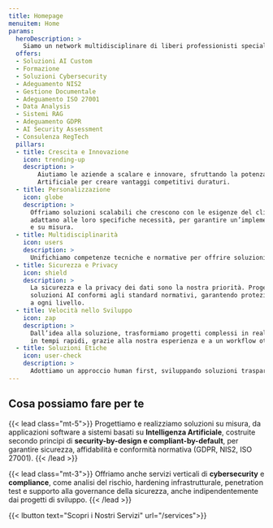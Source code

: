 ```yaml
---
title: Homepage
menuitem: Home
params:
  heroDescription: >
    Siamo un network multidisciplinare di liberi professionisti specializzati in **Intelligenza Artificiale, Cybersecurity e Compliance**. Integriamo competenze tecniche e legali per offrire soluzioni complete che accompagnano le aziende in ogni fase del processo, dall'implementazione tecnologica alla conformità normativa.
  offers:
  - Soluzioni AI Custom
  - Formazione
  - Soluzioni Cybersecurity
  - Adeguamento NIS2
  - Gestione Documentale
  - Adeguamento ISO 27001
  - Data Analysis
  - Sistemi RAG
  - Adeguamento GDPR
  - AI Security Assessment
  - Consulenza RegTech
  pillars:
  - title: Crescita e Innovazione
    icon: trending-up
    description: >
        Aiutiamo le aziende a scalare e innovare, sfruttando la potenza dell’Intelligenza
        Artificiale per creare vantaggi competitivi duraturi.
  - title: Personalizzazione
    icon: globe
    description: > 
      Offriamo soluzioni scalabili che crescono con le esigenze del cliente e si
      adattano alle loro specifiche necessità, per garantire un’implementazione flessibile
      e su misura.
  - title: Multidisciplinarità
    icon: users
    description: > 
      Unifichiamo competenze tecniche e normative per offrire soluzioni end-to-end, sicure e conformi. Applichiamo i principi di security-by-design e compliance-by-default in ogni fase della consulenza.
  - title: Sicurezza e Privacy
    icon: shield
    description: > 
      La sicurezza e la privacy dei dati sono la nostra priorità. Progettiamo
      soluzioni AI conformi agli standard normativi, garantendo protezione e trasparenza
      a ogni livello.
  - title: Velocità nello Sviluppo
    icon: zap
    description: > 
      Dall’idea alla soluzione, trasformiamo progetti complessi in realtà
      in tempi rapidi, grazie alla nostra esperienza e a un workflow ottimizzato.
  - title: Soluzioni Etiche
    icon: user-check
    description: > 
      Adottiamo un approccio human first, sviluppando soluzioni trasparenti, inclusive e responsabili. Riduciamo i bias e promuoviamo un impatto positivo su persone e società.
---
```


## Cosa possiamo fare per te
<!-- 
{{< lead class="mt-5">}}
**Intelligenza Artificiale:** awrjoiarjwjio
{{< /lead >}}


{{< lead class="mt-5">}}
**Intelligenza Artificiale:** awrjoiarjwjio
{{< /lead >}}


{{< lead class="mt-5">}}
**Cybersecurity:** awraowroi
{{< /lead >}}


{{< lead class="mt-5">}}
**Compliance:** **
{{< /lead >}} -->


{{< lead class="mt-5">}}
Progettiamo e realizziamo soluzioni su misura, da applicazioni software a sistemi basati su **Intelligenza Artificiale**, costruite secondo principi di **security-by-design e compliant-by-default**, per garantire sicurezza, affidabilità e conformità normativa (GDPR, NIS2, ISO 27001).
{{< /lead >}}

{{< lead class="mt-3">}}
Offriamo anche servizi verticali di **cybersecurity** e **compliance**, come analisi del rischio, hardening infrastrutturale, penetration test e supporto alla governance della sicurezza, anche indipendentemente dai progetti di sviluppo.
{{< /lead >}}

{{< lbutton text="Scopri i Nostri Servizi" url="/services">}}


